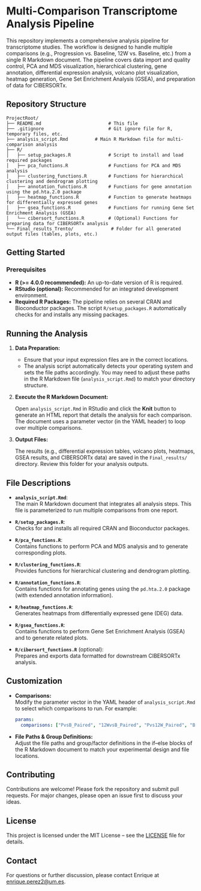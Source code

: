 
# Multi-Comparison Transcriptome Analysis Pipeline

This repository implements a comprehensive analysis pipeline for transcriptome studies. The workflow is designed to handle multiple comparisons (e.g., Progression vs. Baseline, 12W vs. Baseline, etc.) from a single R Markdown document. The pipeline covers data import and quality control, PCA and MDS visualization, hierarchical clustering, gene annotation, differential expression analysis, volcano plot visualization, heatmap generation, Gene Set Enrichment Analysis (GSEA), and preparation of data for CIBERSORTx.

## Repository Structure

```plaintext
ProjectRoot/
├── README.md                         # This file
├── .gitignore                        # Git ignore file for R, temporary files, etc.
├── analysis_script.Rmd          # Main R Markdown file for multi-comparison analysis
├── R/
│   ├── setup_packages.R              # Script to install and load required packages
│   ├── pca_functions.R               # Functions for PCA and MDS analysis
│   ├── clustering_functions.R        # Functions for hierarchical clustering and dendrogram plotting
│   ├── annotation_functions.R        # Functions for gene annotation using the pd.hta.2.0 package
│   ├── heatmap_functions.R           # Function to generate heatmaps for differentially expressed genes
│   ├── gsea_functions.R              # Functions for running Gene Set Enrichment Analysis (GSEA)
│   └── cibersort_functions.R         # (Optional) Functions for preparing data for CIBERSORTx analysis
└── Final_results_Trento/              # Folder for all generated output files (tables, plots, etc.)
```

## Getting Started

### Prerequisites

- **R (>= 4.0.0 recommended):** An up-to-date version of R is required.
- **RStudio (optional):** Recommended for an integrated development environment.
- **Required R Packages:** The pipeline relies on several CRAN and Bioconductor packages. The script `R/setup_packages.R` automatically checks for and installs any missing packages.

## Running the Analysis

1. **Data Preparation:**

   - Ensure that your input expression files are in the correct locations.
   - The analysis script automatically detects your operating system and sets the file paths accordingly. You may need to adjust these paths in the R Markdown file (`analysis_script.Rmd`) to match your directory structure.

2. **Execute the R Markdown Document:**

   Open `analysis_script.Rmd` in RStudio and click the **Knit** button to generate an HTML report that details the analysis for each comparison. The document uses a parameter vector (in the YAML header) to loop over multiple comparisons.

3. **Output Files:**

   The results (e.g., differential expression tables, volcano plots, heatmaps, GSEA results, and CIBERSORTx data) are saved in the `Final_results/` directory. Review this folder for your analysis outputs.

## File Descriptions

- **`analysis_script.Rmd`**:  
  The main R Markdown document that integrates all analysis steps. This file is parameterized to run multiple comparisons from one report.

- **`R/setup_packages.R`**:  
  Checks for and installs all required CRAN and Bioconductor packages.

- **`R/pca_functions.R`**:  
  Contains functions to perform PCA and MDS analysis and to generate corresponding plots.

- **`R/clustering_functions.R`**:  
  Provides functions for hierarchical clustering and dendrogram plotting.

- **`R/annotation_functions.R`**:  
  Contains functions for annotating genes using the `pd.hta.2.0` package (with extended annotation information).

- **`R/heatmap_functions.R`**:  
  Generates heatmaps from differentially expressed gene (DEG) data.

- **`R/gsea_functions.R`**:  
  Contains functions to perform Gene Set Enrichment Analysis (GSEA) and to generate related plots.

- **`R/cibersort_functions.R`** (optional):  
  Prepares and exports data formatted for downstream CIBERSORTx analysis.

## Customization

- **Comparisons:**  
  Modify the parameter vector in the YAML header of `analysis_script.Rmd` to select which comparisons to run. For example:
  
  ```yaml
  params:
    comparisons: ["PvsB_Paired", "12WvsB_Paired", "Pvs12W_Paired", "BvsC_Italy", "BvsC_Premiere", "BvsC_Mix", "PvsB_Italy", "PvsB_Italy_Paired"]
  ```

- **File Paths & Group Definitions:**  
  Adjust the file paths and group/factor definitions in the if–else blocks of the R Markdown document to match your experimental design and file locations.

## Contributing

Contributions are welcome! Please fork the repository and submit pull requests. For major changes, please open an issue first to discuss your ideas.

## License

This project is licensed under the MIT License – see the [LICENSE](LICENSE) file for details.

## Contact

For questions or further discussion, please contact Enrique at [enrique.perez2@um.es](mailto:enrique.perez2@um.es).


